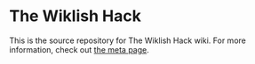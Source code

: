 # The Wiklish Hack

This is the source repository for The Wiklish Hack wiki.
For more information, check out [the meta page](meta/index.md).
